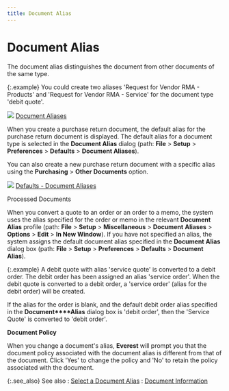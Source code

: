 ```yaml
---
title: Document Alias
---
```


# Document Alias


The document alias distinguishes the document from other documents of  the same type.


{:.example}
You could create two aliases 'Request for  Vendor RMA - Products' and 'Request for Vendor RMA - Service' for the  document type 'debit quote'.


![]({{site.pp_baseurl}}/img/lens.gif) [Document  Aliases]({{site.bp_chm}}/doc-aliases/document_aliases_businesss_process_in_everest_content.html)


When you create a purchase return document, the default alias for the  purchase return document is displayed. The default alias for a document  type is selected in the **Document Alias**  dialog (path: **File** > **Setup** > **Preferences** >  **Defaults** > **Document 
 Aliases**).


You can also create a new purchase return document with a specific alias  using the **Purchasing** > **Other** **Documents**  option.


![]({{site.pp_baseurl}}/img/lens.gif) [Defaults  - Document Aliases]({{site.bp_chm}}/flow-ctrl/defs/alias-defs/document_aliases_defaults.html)


Processed Documents


When you convert a quote to an order or an order to a memo, the system  uses the alias specified for the order or memo in the relevant **Document 
 Alias** profile (path: **File**  > **Setup** > **Miscellaneous**  > **Document** **Aliases**  > **Options** > **Edit**  > **In New Window**). If you have  not specified an alias, the system assigns the default document alias  specified in the **Document** **Alias** dialog box (path: **File**  > **Setup** > **Preferences**  > **Defaults** > **Document 
 Alias**).


{:.example}
A debit quote with alias 'service quote' is converted  to a debit order. The debit order has been assigned an alias 'service  order'. When the debit quote is converted to a debit order, a 'service  order' (alias for the debit order) will be created.


If the alias for the order is blank, and the default  debit order alias specified in the **Document****Alias** dialog box is 'debit order',  then the 'Service Quote' is converted to 'debit order'.


**Document Policy**


When you change a document's alias, **Everest**  will prompt you that the document policy associated with the document  alias is different from that of the document. Click 'Yes' to change the  policy and 'No' to retain the policy associated with the document.


{:.see_also}
See also
: [Select  a Document Alias]({{site.pp_baseurl}}/misc/selecting_a_document_alias.html)
: [Document Information]({{site.pp_baseurl}}/return-proc/doc-prof/contents/document-information/document_information_pr.html)

